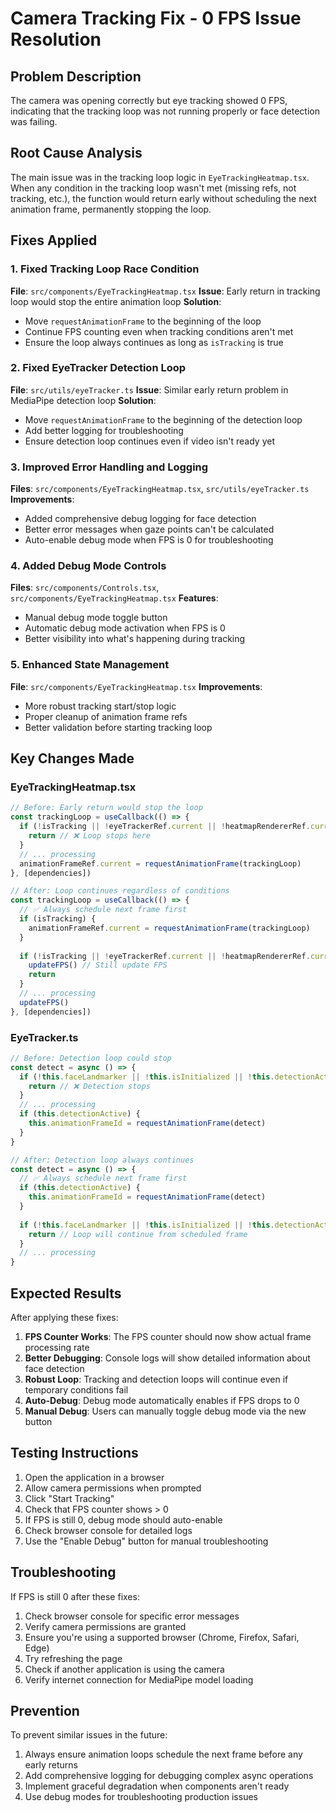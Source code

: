 # Camera Tracking Fix - 0 FPS Issue Resolution

## Problem Description
The camera was opening correctly but eye tracking showed 0 FPS, indicating that the tracking loop was not running properly or face detection was failing.

## Root Cause Analysis
The main issue was in the tracking loop logic in `EyeTrackingHeatmap.tsx`. When any condition in the tracking loop wasn't met (missing refs, not tracking, etc.), the function would return early without scheduling the next animation frame, permanently stopping the loop.

## Fixes Applied

### 1. Fixed Tracking Loop Race Condition
**File**: `src/components/EyeTrackingHeatmap.tsx`
**Issue**: Early return in tracking loop would stop the entire animation loop
**Solution**: 
- Move `requestAnimationFrame` to the beginning of the loop
- Continue FPS counting even when tracking conditions aren't met
- Ensure the loop always continues as long as `isTracking` is true

### 2. Fixed EyeTracker Detection Loop
**File**: `src/utils/eyeTracker.ts`
**Issue**: Similar early return problem in MediaPipe detection loop
**Solution**:
- Move `requestAnimationFrame` to the beginning of the detection loop
- Add better logging for troubleshooting
- Ensure detection loop continues even if video isn't ready yet

### 3. Improved Error Handling and Logging
**Files**: `src/components/EyeTrackingHeatmap.tsx`, `src/utils/eyeTracker.ts`
**Improvements**:
- Added comprehensive debug logging for face detection
- Better error messages when gaze points can't be calculated
- Auto-enable debug mode when FPS is 0 for troubleshooting

### 4. Added Debug Mode Controls
**Files**: `src/components/Controls.tsx`, `src/components/EyeTrackingHeatmap.tsx`
**Features**:
- Manual debug mode toggle button
- Automatic debug mode activation when FPS is 0
- Better visibility into what's happening during tracking

### 5. Enhanced State Management
**File**: `src/components/EyeTrackingHeatmap.tsx`
**Improvements**:
- More robust tracking start/stop logic
- Proper cleanup of animation frame refs
- Better validation before starting tracking loop

## Key Changes Made

### EyeTrackingHeatmap.tsx
```typescript
// Before: Early return would stop the loop
const trackingLoop = useCallback(() => {
  if (!isTracking || !eyeTrackerRef.current || !heatmapRendererRef.current) {
    return // ❌ Loop stops here
  }
  // ... processing
  animationFrameRef.current = requestAnimationFrame(trackingLoop)
}, [dependencies])

// After: Loop continues regardless of conditions
const trackingLoop = useCallback(() => {
  // ✅ Always schedule next frame first
  if (isTracking) {
    animationFrameRef.current = requestAnimationFrame(trackingLoop)
  }
  
  if (!isTracking || !eyeTrackerRef.current || !heatmapRendererRef.current) {
    updateFPS() // Still update FPS
    return
  }
  // ... processing
  updateFPS()
}, [dependencies])
```

### EyeTracker.ts
```typescript
// Before: Detection loop could stop
const detect = async () => {
  if (!this.faceLandmarker || !this.isInitialized || !this.detectionActive) {
    return // ❌ Detection stops
  }
  // ... processing
  if (this.detectionActive) {
    this.animationFrameId = requestAnimationFrame(detect)
  }
}

// After: Detection loop always continues
const detect = async () => {
  // ✅ Always schedule next frame first
  if (this.detectionActive) {
    this.animationFrameId = requestAnimationFrame(detect)
  }
  
  if (!this.faceLandmarker || !this.isInitialized || !this.detectionActive) {
    return // Loop will continue from scheduled frame
  }
  // ... processing
}
```

## Expected Results

After applying these fixes:

1. **FPS Counter Works**: The FPS counter should now show actual frame processing rate
2. **Better Debugging**: Console logs will show detailed information about face detection
3. **Robust Loop**: Tracking and detection loops will continue even if temporary conditions fail
4. **Auto-Debug**: Debug mode automatically enables if FPS drops to 0
5. **Manual Debug**: Users can manually toggle debug mode via the new button

## Testing Instructions

1. Open the application in a browser
2. Allow camera permissions when prompted
3. Click "Start Tracking"
4. Check that FPS counter shows > 0
5. If FPS is still 0, debug mode should auto-enable
6. Check browser console for detailed logs
7. Use the "Enable Debug" button for manual troubleshooting

## Troubleshooting

If FPS is still 0 after these fixes:

1. Check browser console for specific error messages
2. Verify camera permissions are granted
3. Ensure you're using a supported browser (Chrome, Firefox, Safari, Edge)
4. Try refreshing the page
5. Check if another application is using the camera
6. Verify internet connection for MediaPipe model loading

## Prevention

To prevent similar issues in the future:

1. Always ensure animation loops schedule the next frame before any early returns
2. Add comprehensive logging for debugging complex async operations
3. Implement graceful degradation when components aren't ready
4. Use debug modes for troubleshooting production issues